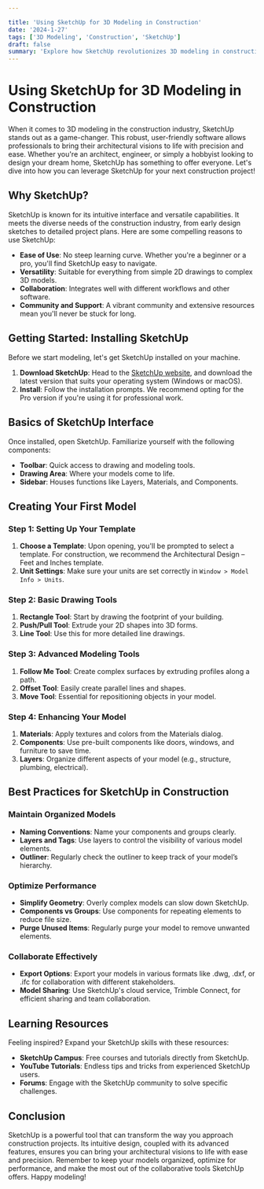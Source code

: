 ```yaml
---

title: 'Using SketchUp for 3D Modeling in Construction'
date: '2024-1-27'
tags: ['3D Modeling', 'Construction', 'SketchUp']
draft: false
summary: 'Explore how SketchUp revolutionizes 3D modeling in construction with step-by-step tutorials and best practices.'
---
```


# Using SketchUp for 3D Modeling in Construction

When it comes to 3D modeling in the construction industry, SketchUp stands out as a game-changer. This robust, user-friendly software allows professionals to bring their architectural visions to life with precision and ease. Whether you're an architect, engineer, or simply a hobbyist looking to design your dream home, SketchUp has something to offer everyone. Let's dive into how you can leverage SketchUp for your next construction project!

## Why SketchUp?

SketchUp is known for its intuitive interface and versatile capabilities. It meets the diverse needs of the construction industry, from early design sketches to detailed project plans. Here are some compelling reasons to use SketchUp:

- **Ease of Use**: No steep learning curve. Whether you're a beginner or a pro, you'll find SketchUp easy to navigate.
- **Versatility**: Suitable for everything from simple 2D drawings to complex 3D models.
- **Collaboration**: Integrates well with different workflows and other software.
- **Community and Support**: A vibrant community and extensive resources mean you'll never be stuck for long.

## Getting Started: Installing SketchUp

Before we start modeling, let's get SketchUp installed on your machine.

1. **Download SketchUp**: Head to the [SketchUp website](https://www.sketchup.com/), and download the latest version that suits your operating system (Windows or macOS).
2. **Install**: Follow the installation prompts. We recommend opting for the Pro version if you're using it for professional work.

## Basics of SketchUp Interface

Once installed, open SketchUp. Familiarize yourself with the following components:

- **Toolbar**: Quick access to drawing and modeling tools.
- **Drawing Area**: Where your models come to life.
- **Sidebar**: Houses functions like Layers, Materials, and Components.

## Creating Your First Model

### Step 1: Setting Up Your Template

1. **Choose a Template**: Upon opening, you'll be prompted to select a template. For construction, we recommend the Architectural Design – Feet and Inches template.
2. **Unit Settings**: Make sure your units are set correctly in `Window > Model Info > Units`.

### Step 2: Basic Drawing Tools

1. **Rectangle Tool**: Start by drawing the footprint of your building.
2. **Push/Pull Tool**: Extrude your 2D shapes into 3D forms.
3. **Line Tool**: Use this for more detailed line drawings.

### Step 3: Advanced Modeling Tools

1. **Follow Me Tool**: Create complex surfaces by extruding profiles along a path.
2. **Offset Tool**: Easily create parallel lines and shapes.
3. **Move Tool**: Essential for repositioning objects in your model.

### Step 4: Enhancing Your Model

1. **Materials**: Apply textures and colors from the Materials dialog.
2. **Components**: Use pre-built components like doors, windows, and furniture to save time.
3. **Layers**: Organize different aspects of your model (e.g., structure, plumbing, electrical).

## Best Practices for SketchUp in Construction

### Maintain Organized Models

- **Naming Conventions**: Name your components and groups clearly.
- **Layers and Tags**: Use layers to control the visibility of various model elements.
- **Outliner**: Regularly check the outliner to keep track of your model’s hierarchy.

### Optimize Performance

- **Simplify Geometry**: Overly complex models can slow down SketchUp.
- **Components vs Groups**: Use components for repeating elements to reduce file size.
- **Purge Unused Items**: Regularly purge your model to remove unwanted elements.

### Collaborate Effectively

- **Export Options**: Export your models in various formats like .dwg, .dxf, or .ifc for collaboration with different stakeholders.
- **Model Sharing**: Use SketchUp's cloud service, Trimble Connect, for efficient sharing and team collaboration.

## Learning Resources

Feeling inspired? Expand your SketchUp skills with these resources:

- **SketchUp Campus**: Free courses and tutorials directly from SketchUp.
- **YouTube Tutorials**: Endless tips and tricks from experienced SketchUp users.
- **Forums**: Engage with the SketchUp community to solve specific challenges.

## Conclusion

SketchUp is a powerful tool that can transform the way you approach construction projects. Its intuitive design, coupled with its advanced features, ensures you can bring your architectural visions to life with ease and precision. Remember to keep your models organized, optimize for performance, and make the most out of the collaborative tools SketchUp offers. Happy modeling!